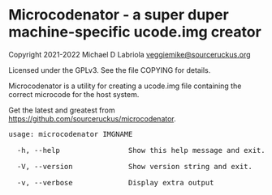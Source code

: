 Microcodenator - a super duper machine-specific ucode.img creator
=================================================================

Copyright 2021-2022 Michael D Labriola <veggiemike@sourceruckus.org>

Licensed under the GPLv3. See the file COPYING for details. 

Microcodenator is a utility for creating a ucode.img file containing the
correct microcode for the host system.

Get the latest and greatest from https://github.com/sourceruckus/microcodenator.

<pre>
usage: microcodenator IMGNAME

  -h, --help                Show this help message and exit.

  -V, --version             Show version string and exit.

  -v, --verbose             Display extra output
</pre>
